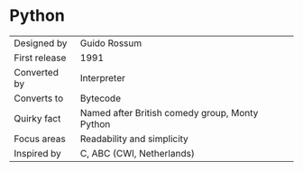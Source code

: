 # Python

|               |                                                |
| ------------- | ---------------------------------------------- |
| Designed by   | Guido Rossum                                   |
| First release | 1991                                           |
| Converted by  | Interpreter                                    |
| Converts to   | Bytecode                                       |
| Quirky fact   | Named after British comedy group, Monty Python |
| Focus areas   | Readability and simplicity                     |
| Inspired by   | C, ABC (CWI, Netherlands)                      |
